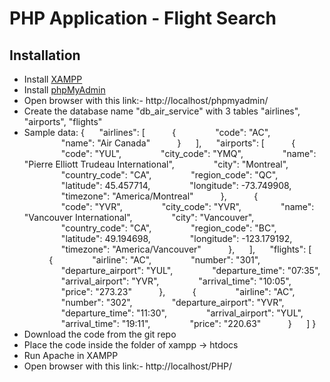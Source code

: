 # PHP Application - Flight Search

## Installation

- Install [XAMPP](https://www.apachefriends.org/index.html)
- Install [phpMyAdmin](https://www.phpmyadmin.net/)
- Open browser with this link:- http://localhost/phpmyadmin/
- Create the database name "db_air_service" with 3 tables "airlines", "airports", "flights"
- Sample data:
{
&nbsp;&nbsp;&nbsp;&nbsp;&nbsp;"airlines": [
&nbsp;&nbsp;&nbsp;&nbsp;&nbsp;&nbsp;&nbsp;&nbsp;&nbsp;&nbsp;{
&nbsp;&nbsp;&nbsp;&nbsp;&nbsp;&nbsp;&nbsp;&nbsp;&nbsp;&nbsp;&nbsp;&nbsp;&nbsp;&nbsp;&nbsp;"code": "AC",
&nbsp;&nbsp;&nbsp;&nbsp;&nbsp;&nbsp;&nbsp;&nbsp;&nbsp;&nbsp;&nbsp;&nbsp;&nbsp;&nbsp;&nbsp;"name": "Air Canada"
&nbsp;&nbsp;&nbsp;&nbsp;&nbsp;&nbsp;&nbsp;&nbsp;&nbsp;&nbsp;}
&nbsp;&nbsp;&nbsp;&nbsp;&nbsp;],
&nbsp;&nbsp;&nbsp;&nbsp;&nbsp;"airports": [
&nbsp;&nbsp;&nbsp;&nbsp;&nbsp;&nbsp;&nbsp;&nbsp;&nbsp;&nbsp;{
&nbsp;&nbsp;&nbsp;&nbsp;&nbsp;&nbsp;&nbsp;&nbsp;&nbsp;&nbsp;&nbsp;&nbsp;&nbsp;&nbsp;&nbsp;"code": "YUL",
&nbsp;&nbsp;&nbsp;&nbsp;&nbsp;&nbsp;&nbsp;&nbsp;&nbsp;&nbsp;&nbsp;&nbsp;&nbsp;&nbsp;&nbsp;"city_code": "YMQ",
&nbsp;&nbsp;&nbsp;&nbsp;&nbsp;&nbsp;&nbsp;&nbsp;&nbsp;&nbsp;&nbsp;&nbsp;&nbsp;&nbsp;&nbsp;"name": "Pierre Elliott Trudeau International",
&nbsp;&nbsp;&nbsp;&nbsp;&nbsp;&nbsp;&nbsp;&nbsp;&nbsp;&nbsp;&nbsp;&nbsp;&nbsp;&nbsp;&nbsp;"city": "Montreal",
&nbsp;&nbsp;&nbsp;&nbsp;&nbsp;&nbsp;&nbsp;&nbsp;&nbsp;&nbsp;&nbsp;&nbsp;&nbsp;&nbsp;&nbsp;"country_code": "CA",
&nbsp;&nbsp;&nbsp;&nbsp;&nbsp;&nbsp;&nbsp;&nbsp;&nbsp;&nbsp;&nbsp;&nbsp;&nbsp;&nbsp;&nbsp;"region_code": "QC",
&nbsp;&nbsp;&nbsp;&nbsp;&nbsp;&nbsp;&nbsp;&nbsp;&nbsp;&nbsp;&nbsp;&nbsp;&nbsp;&nbsp;&nbsp;"latitude": 45.457714,
&nbsp;&nbsp;&nbsp;&nbsp;&nbsp;&nbsp;&nbsp;&nbsp;&nbsp;&nbsp;&nbsp;&nbsp;&nbsp;&nbsp;&nbsp;"longitude": -73.749908,
&nbsp;&nbsp;&nbsp;&nbsp;&nbsp;&nbsp;&nbsp;&nbsp;&nbsp;&nbsp;&nbsp;&nbsp;&nbsp;&nbsp;&nbsp;"timezone": "America/Montreal"
&nbsp;&nbsp;&nbsp;&nbsp;&nbsp;&nbsp;&nbsp;&nbsp;&nbsp;&nbsp;},
&nbsp;&nbsp;&nbsp;&nbsp;&nbsp;&nbsp;&nbsp;&nbsp;&nbsp;&nbsp;{
&nbsp;&nbsp;&nbsp;&nbsp;&nbsp;&nbsp;&nbsp;&nbsp;&nbsp;&nbsp;&nbsp;&nbsp;&nbsp;&nbsp;&nbsp;"code": "YVR",
&nbsp;&nbsp;&nbsp;&nbsp;&nbsp;&nbsp;&nbsp;&nbsp;&nbsp;&nbsp;&nbsp;&nbsp;&nbsp;&nbsp;&nbsp;"city_code": "YVR",
&nbsp;&nbsp;&nbsp;&nbsp;&nbsp;&nbsp;&nbsp;&nbsp;&nbsp;&nbsp;&nbsp;&nbsp;&nbsp;&nbsp;&nbsp;"name": "Vancouver International",
&nbsp;&nbsp;&nbsp;&nbsp;&nbsp;&nbsp;&nbsp;&nbsp;&nbsp;&nbsp;&nbsp;&nbsp;&nbsp;&nbsp;&nbsp;"city": "Vancouver",
&nbsp;&nbsp;&nbsp;&nbsp;&nbsp;&nbsp;&nbsp;&nbsp;&nbsp;&nbsp;&nbsp;&nbsp;&nbsp;&nbsp;&nbsp;"country_code": "CA",
&nbsp;&nbsp;&nbsp;&nbsp;&nbsp;&nbsp;&nbsp;&nbsp;&nbsp;&nbsp;&nbsp;&nbsp;&nbsp;&nbsp;&nbsp;"region_code": "BC",
&nbsp;&nbsp;&nbsp;&nbsp;&nbsp;&nbsp;&nbsp;&nbsp;&nbsp;&nbsp;&nbsp;&nbsp;&nbsp;&nbsp;&nbsp;"latitude": 49.194698,
&nbsp;&nbsp;&nbsp;&nbsp;&nbsp;&nbsp;&nbsp;&nbsp;&nbsp;&nbsp;&nbsp;&nbsp;&nbsp;&nbsp;&nbsp;"longitude": -123.179192,
&nbsp;&nbsp;&nbsp;&nbsp;&nbsp;&nbsp;&nbsp;&nbsp;&nbsp;&nbsp;&nbsp;&nbsp;&nbsp;&nbsp;&nbsp;"timezone": "America/Vancouver"
&nbsp;&nbsp;&nbsp;&nbsp;&nbsp;&nbsp;&nbsp;&nbsp;&nbsp;&nbsp;},
&nbsp;&nbsp;&nbsp;&nbsp;&nbsp;],
&nbsp;&nbsp;&nbsp;&nbsp;&nbsp;"flights": [
&nbsp;&nbsp;&nbsp;&nbsp;&nbsp;&nbsp;&nbsp;&nbsp;&nbsp;&nbsp;{
&nbsp;&nbsp;&nbsp;&nbsp;&nbsp;&nbsp;&nbsp;&nbsp;&nbsp;&nbsp;&nbsp;&nbsp;&nbsp;&nbsp;&nbsp;"airline": "AC",
&nbsp;&nbsp;&nbsp;&nbsp;&nbsp;&nbsp;&nbsp;&nbsp;&nbsp;&nbsp;&nbsp;&nbsp;&nbsp;&nbsp;&nbsp;"number": "301",
&nbsp;&nbsp;&nbsp;&nbsp;&nbsp;&nbsp;&nbsp;&nbsp;&nbsp;&nbsp;&nbsp;&nbsp;&nbsp;&nbsp;&nbsp;"departure_airport": "YUL",
&nbsp;&nbsp;&nbsp;&nbsp;&nbsp;&nbsp;&nbsp;&nbsp;&nbsp;&nbsp;&nbsp;&nbsp;&nbsp;&nbsp;&nbsp;"departure_time": "07:35",
&nbsp;&nbsp;&nbsp;&nbsp;&nbsp;&nbsp;&nbsp;&nbsp;&nbsp;&nbsp;&nbsp;&nbsp;&nbsp;&nbsp;&nbsp;"arrival_airport": "YVR",
&nbsp;&nbsp;&nbsp;&nbsp;&nbsp;&nbsp;&nbsp;&nbsp;&nbsp;&nbsp;&nbsp;&nbsp;&nbsp;&nbsp;&nbsp;"arrival_time": "10:05",
&nbsp;&nbsp;&nbsp;&nbsp;&nbsp;&nbsp;&nbsp;&nbsp;&nbsp;&nbsp;&nbsp;&nbsp;&nbsp;&nbsp;&nbsp;"price": "273.23"
&nbsp;&nbsp;&nbsp;&nbsp;&nbsp;&nbsp;&nbsp;&nbsp;&nbsp;&nbsp;},
&nbsp;&nbsp;&nbsp;&nbsp;&nbsp;&nbsp;&nbsp;&nbsp;&nbsp;&nbsp;{
&nbsp;&nbsp;&nbsp;&nbsp;&nbsp;&nbsp;&nbsp;&nbsp;&nbsp;&nbsp;&nbsp;&nbsp;&nbsp;&nbsp;&nbsp;"airline": "AC",
&nbsp;&nbsp;&nbsp;&nbsp;&nbsp;&nbsp;&nbsp;&nbsp;&nbsp;&nbsp;&nbsp;&nbsp;&nbsp;&nbsp;&nbsp;"number": "302",
&nbsp;&nbsp;&nbsp;&nbsp;&nbsp;&nbsp;&nbsp;&nbsp;&nbsp;&nbsp;&nbsp;&nbsp;&nbsp;&nbsp;&nbsp;"departure_airport": "YVR",
&nbsp;&nbsp;&nbsp;&nbsp;&nbsp;&nbsp;&nbsp;&nbsp;&nbsp;&nbsp;&nbsp;&nbsp;&nbsp;&nbsp;&nbsp;"departure_time": "11:30",
&nbsp;&nbsp;&nbsp;&nbsp;&nbsp;&nbsp;&nbsp;&nbsp;&nbsp;&nbsp;&nbsp;&nbsp;&nbsp;&nbsp;&nbsp;"arrival_airport": "YUL",
&nbsp;&nbsp;&nbsp;&nbsp;&nbsp;&nbsp;&nbsp;&nbsp;&nbsp;&nbsp;&nbsp;&nbsp;&nbsp;&nbsp;&nbsp;"arrival_time": "19:11",
&nbsp;&nbsp;&nbsp;&nbsp;&nbsp;&nbsp;&nbsp;&nbsp;&nbsp;&nbsp;&nbsp;&nbsp;&nbsp;&nbsp;&nbsp;"price": "220.63"
&nbsp;&nbsp;&nbsp;&nbsp;&nbsp;&nbsp;&nbsp;&nbsp;&nbsp;&nbsp;}
&nbsp;&nbsp;&nbsp;&nbsp;&nbsp;]
}
- Download the code from the git repo
- Place the code inside the  folder of xampp -> htdocs
- Run Apache in XAMPP
- Open browser with this link:- http://localhost/PHP/